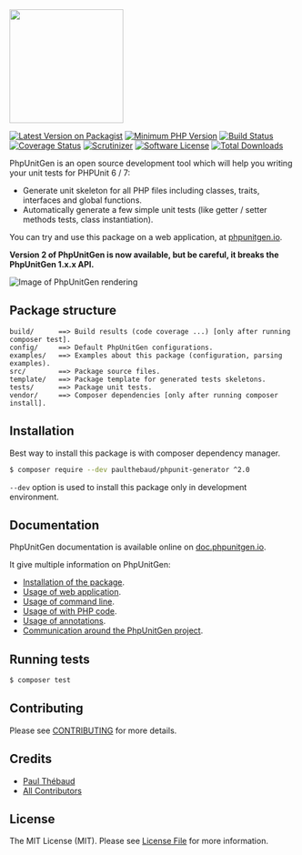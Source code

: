 <img src="https://raw.github.com/paul-thebaud/phpunit-generator-assets/master/logos/logo.svg?sanitize=true" width="200px">

[![Latest Version on Packagist][ico-version]][link-packagist]
[![Minimum PHP Version](https://img.shields.io/badge/php-%3E%3D%207.1-8892BF.svg)](https://php.net/)
[![Build Status][ico-travis]][link-travis]
[![Coverage Status][ico-coveralls]][link-coveralls]
[![Scrutinizer][ico-scrutinizer]][link-scrutinizer]
[![Software License][ico-license]](LICENSE.md)
[![Total Downloads][ico-downloads]][link-downloads]

PhpUnitGen is an open source development tool which will help you writing your unit tests for PHPUnit 6 / 7:

* Generate unit skeleton for all PHP files including classes, traits, interfaces and global functions.
* Automatically generate a few simple unit tests (like getter / setter methods tests, class instantiation).

You can try and use this package on a web application, at [phpunitgen.io](https://phpunitgen.io).

__Version 2 of PhpUnitGen is now available, but be careful, it breaks the PhpUnitGen 1.x.x API.__

![Image of PhpUnitGen rendering](https://raw.github.com/paul-thebaud/phpunit-generator-assets/master/logos/example.png)

## Package structure

```
build/      ==> Build results (code coverage ...) [only after running composer test].
config/     ==> Default PhpUnitGen configurations.
examples/   ==> Examples about this package (configuration, parsing examples).
src/        ==> Package source files.
template/   ==> Package template for generated tests skeletons.
tests/      ==> Package unit tests.
vendor/     ==> Composer dependencies [only after running composer install].
```

## Installation


Best way to install this package is with composer dependency manager.

```bash
$ composer require --dev paulthebaud/phpunit-generator ^2.0
```

`--dev` option is used to install this package only in development environment.

## Documentation

PhpUnitGen documentation is available online on [doc.phpunitgen.io](https://doc.phpunitgen.io).

It give multiple information on PhpUnitGen:
* [Installation of the package](https://doc.phpunitgen.io/en/installation.html).
* [Usage of web application](https://doc.phpunitgen.io/en/website.html).
* [Usage of command line](https://doc.phpunitgen.io/en/terminal.html).
* [Usage of with PHP code](https://doc.phpunitgen.io/en/php.html).
* [Usage of annotations](https://doc.phpunitgen.io/en/annotations.html).
* [Communication around the PhpUnitGen project](https://doc.phpunitgen.io/en/about.html).

## Running tests

```bash
$ composer test
```

## Contributing

Please see [CONTRIBUTING](CONTRIBUTING.md) for more details.

## Credits

- [Paul Thébaud][link-author]
- [All Contributors][link-contributors]

## License

The MIT License (MIT). Please see [License File](LICENSE.md) for more information.

[ico-version]: https://img.shields.io/packagist/v/paulthebaud/phpunit-generator.svg
[ico-license]: https://img.shields.io/badge/license-MIT-brightgreen.svg
[ico-travis]: https://img.shields.io/travis/paul-thebaud/phpunit-generator/master.svg
[ico-coveralls]: https://img.shields.io/coveralls/paul-thebaud/phpunit-generator/master.svg
[ico-scrutinizer]: https://scrutinizer-ci.com/g/paul-thebaud/phpunit-generator/badges/quality-score.png?b=master
[ico-downloads]: https://img.shields.io/packagist/dt/paulthebaud/phpunit-generator.svg

[link-packagist]: https://packagist.org/packages/paulthebaud/phpunit-generator
[link-travis]: https://travis-ci.org/paul-thebaud/phpunit-generator
[link-coveralls]: https://coveralls.io/github/paul-thebaud/phpunit-generator
[link-scrutinizer]: https://scrutinizer-ci.com/g/paul-thebaud/phpunit-generator/
[link-downloads]: https://packagist.org/packages/paulthebaud/phpunit-generator
[link-author]: https://github.com/paul-thebaud
[link-contributors]: ../../contributors
